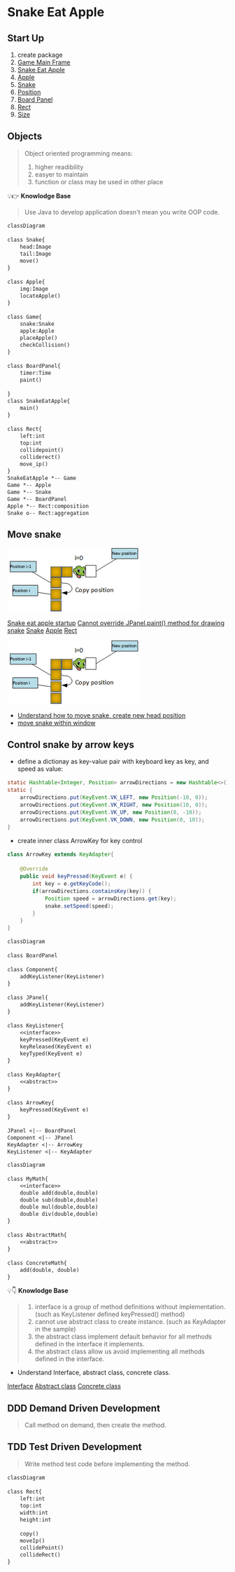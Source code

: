 <h1>Snake Eat Apple</h1>

## Start Up

1. create package
2. [Game Main Frame](../src/snake/Game.java)
3. [Snake Eat Apple](../src/snake/SnakeEatApple.java)
4. [Apple](../src/snake/Apple.java)
5. [Snake](../src/snake/Snake.java)
6. [Position](../src/snake/Positin.java)
7. [Board Panel](../src/snake/BoardPanel.java)
8. [Rect](../../game2D/src/game2D/Rect.java)
9. [Size](../../game2D/src/game2D/Size.java)


## Objects
> Object oriented programming means:
> 1. higher readibility
> 2. easyer to maintain
> 3. function or class may be used in other place

💡👉 **Knowlodge Base**
> Use Java to develop application doesn't mean you write OOP code.

```mermaid
classDiagram

class Snake{
    head:Image
    tail:Image
    move()
}

class Apple{
    img:Image
    locateApple()
}

class Game{
    snake:Snake
    apple:Apple
    placeApple()
    checkCollision()
}

class BoardPanel{
    timer:Time
    paint()

}
class SnakeEatApple{
    main()
}

class Rect{
    left:int
    top:int
    collidepoint()
    colliderect()
    move_ip()
}
SnakeEatApple *-- Game
Game *-- Apple
Game *-- Snake
Game *-- BoardPanel
Apple *-- Rect:composition
Snake o-- Rect:aggregation

```

## Move snake
![](snakemove.png)

[Snake eat apple startup](../src/snake/SnakeEatApple.java)
[Cannot override JPanel.paint() method for drawing snake](../old/Game1.java)
[Snake](../old/Snake1.java)
[Apple](../old/Apple2.java)
[Rect](../old/Rect1.java)

![](snakemove.png)
* [Understand how to move snake, create new head position](../old/Snake1.java)
* [move snake within window](../old/Snake3.java)

## Control snake by arrow keys

* define a dictionay as key-value pair with keyboard key as key, and speed as value:

```java
static Hashtable<Integer, Position> arrowDirections = new Hashtable<>();
static {
    arrowDirections.put(KeyEvent.VK_LEFT, new Position(-10, 0));
    arrowDirections.put(KeyEvent.VK_RIGHT, new Position(10, 0));
    arrowDirections.put(KeyEvent.VK_UP, new Position(0, -10));
    arrowDirections.put(KeyEvent.VK_DOWN, new Position(0, 10));		
}
```
* create inner class ArrowKey for key control
  
```java
class ArrowKey extends KeyAdapter{

    @Override
    public void keyPressed(KeyEvent e) {
        int key = e.getKeyCode();
        if(arrowDirections.containsKey(key)) {
            Position speed = arrowDirections.get(key);
            snake.setSpeed(speed);
        }
    }
}

```

```mermaid
classDiagram

class BoardPanel

class Component{
    addKeyListener(KeyListener)
}

class JPanel{
    addKeyListener(KeyListener)    
}

class KeyListener{
    <<interface>>
    keyPressed​(KeyEvent e)
    keyReleased​(KeyEvent e)
    keyTyped​(KeyEvent e)
}

class KeyAdapter{
    <<abstract>>
}

class ArrowKey{
    keyPressed​(KeyEvent e)
}

JPanel <|-- BoardPanel
Component <|-- JPanel
KeyAdapter <|-- ArrowKey 
KeyListener <|-- KeyAdapter
```

```mermaid
classDiagram

class MyMath{
    <<interface>>
    double add(double,double)
    double sub(double,double)
    double mul(double,double)
    double div(double,double)
}

class AbstractMath{
    <<abstract>>
}

class ConcreteMath{
    add(double, double)
}
```
💡👇 **Knowlodge Base**
> 1. interface is a group of method definitions without implementation. (such as KeyListener defined keyPressed() method)
> 2. cannot use abstract class to create instance. (such as KeyAdapter in the sample)
> 3. the abstract class implement default behavior for all methods defined in the interface it implements.
> 4. the abstract class allow us avoid implementing all methods defined in the interface.

* Understand Interface, abstract class, concrete class.

[Interface](../src/snake/MyMath.java)
[Abstract class](../src/snake/AbstractMath.java)
[Concrete class](../src/snake/ConcreteMath.java)


## DDD Demand Driven Development
> Call method on demand, then create the method.

## TDD Test Driven Development
> Write method test code before implementing the method.

```mermaid
classDiagram

class Rect{
    left:int
    top:int
    width:int
    height:int

    copy()
    moveIp()
    collidePoint()
    collideRect()
}
```
